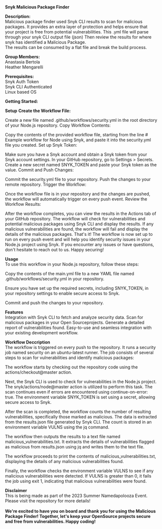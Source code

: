 **Snyk Malicious Package Finder**

**Description:** <br>
Malicious package finder used Snyk CLI results to scan for malicious packages. It provides an extra layer of protection and helps ensure that your project is free from potential vulnerabilities.
This .yml file will parse through your snyk CLI output file (json) Then review the results for where snyk has identified a Malicious Package.  
The results can be consumed by a flat file and break the build process. 


**Group Members:** <br>
Anastasia Bertola <br>
Heather Mengarelli

**Prerequisites:** <br>
Snyk Auth Token <br>
Snyk CLI Authenticated <br>
Linux based OS <br>

**Getting Started:**

**Setup**
**Create the Workflow File:** <br>

Create a new file named .github/workflows/security.yml in the root directory of your Node.js repository.
Copy Workflow Contents:

Copy the contents of the provided workflow file, starting from the line # Example workflow for Node using Snyk, and paste it into the security.yml file you created.
Set up Snyk Token:

Make sure you have a Snyk account and obtain a Snyk token from your Snyk account settings.
In your GitHub repository, go to Settings > Secrets.
Create a new secret named SNYK_TOKEN and paste your Snyk token as the value.
Commit and Push Changes:

Commit the security.yml file to your repository.
Push the changes to your remote repository.
Trigger the Workflow:

Once the workflow file is in your repository and the changes are pushed, the workflow will automatically trigger on every push event.
Review the Workflow Results:

After the workflow completes, you can view the results in the Actions tab of your GitHub repository.
The workflow will check for vulnerabilities and potential malicious packages using Snyk CLI and display the results.
If any malicious vulnerabilities are found, the workflow will fail and display the details of the malicious packages.
That's it! The workflow is now set up to run on every push event and will help you identify security issues in your Node.js project using Snyk. If you encounter any issues or have questions, don't hesitate to reach out to us. Happy securing!

**Usage** <br>
To use this workflow in your Node.js repository, follow these steps:

Copy the contents of the main.yml file to a new YAML file named .github/workflows/security.yml in your repository.

Ensure you have set up the required secrets, including SNYK_TOKEN, in your repository settings to enable secure access to Snyk.

Commit and push the changes to your repository.

**Features** <br>
Integration with Snyk CLI to fetch and analyze security data.
Scan for malicious packages in your Open Sourceprojects.
Generate a detailed report of vulnerabilities found.
Easy-to-use and seamless integration with your existing development workflow.

**Workflow Deccription**  <br>
The workflow is triggered on every push to the repository. It runs a security job named security on an ubuntu-latest runner. The job consists of several steps to scan for vulnerabilities and identify malicious packages:

The workflow starts by checking out the repository code using the actions/checkout@master action.

Next, the Snyk CLI is used to check for vulnerabilities in the Node.js project. The snyk/actions/node@master action is utilized to perform this task. The scan continues even if errors are encountered using continue-on-error: true. The environment variable SNYK_TOKEN is set using a secret, allowing secure access to Snyk.

After the scan is completed, the workflow counts the number of resulting vulnerabilities, specifically those marked as malicious. The data is extracted from the results.json file generated by Snyk CLI. The count is stored in an environment variable VULNS using the jq command.

The workflow then outputs the results to a text file named malicious_vulnerabilities.txt. It extracts the details of vulnerabilities flagged as malicious from results.json using jq and writes them to the text file.

The workflow proceeds to print the contents of malicious_vulnerabilities.txt, displaying the details of any malicious vulnerabilities found.

Finally, the workflow checks the environment variable VULNS to see if any malicious vulnerabilities were detected. If VULNS is greater than 0, it fails the job using exit 1, indicating that malicious vulnerabilities were found.

**Disclaimer** <br>
This is being made as part of the 2023 Summer Namedapolooza Event. Please visit the repository for more details!
<br>
<br>
**We're excited to have you on board and thank you for using the Malicious Package Finder! 
Together, let's keep your OpenSource projects secure and free from vulnerabilities. Happy coding!**

